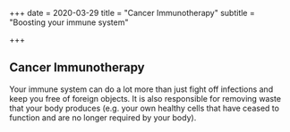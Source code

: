 +++
date = 2020-03-29
title = "Cancer Immunotherapy"
subtitle = "Boosting your immune system"

+++

## Cancer Immunotherapy

Your immune system can do a lot more than just fight off infections and keep you free of foreign objects. It is also responsible for removing waste that your body produces (e.g. your own healthy cells that have ceased to function and are no longer required by your body).


